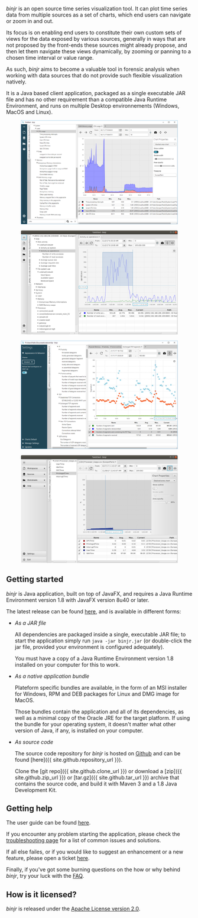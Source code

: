 *binjr* is an open source time series visualization tool. It can plot time series data from multiple sources as a set of charts, which end users can navigate or zoom in and out.

Its focus is on enabling end users to constitute their own custom sets of views for the data exposed by various sources, generally in ways that are not proposed by the front-ends these sources might already propose, and then let them navigate these views dynamically, by zooming or panning to a chosen time interval or value range.

As such, *binjr* aims to become a valuable tool in forensic analysis when working with data sources that do not provide such flexible visualization natively.

It is a Java based client application, packaged as a single executable JAR file and has no other requirement than a compatible Java Runtime Environment, and runs on multiple Desktop environnements (Windows, MacOS and Linux).

<div id="PhotoGallery" class="photo-gallery">
  <figure class="photo-gallery--image">
    <a href="/assets/images/screenshot01.png" class="photo">
      <img src="/assets/images/screenshot01.png" alt="binjr screenshot 01">
    </a>
  </figure>
  <figure class="photo-gallery--image">
    <a href="/assets/images/screenshot02.png" class="photo">
      <img  src="/assets/images/screenshot02.png" alt="binjr screenshot  02">
    </a>
  </figure> 
  <figure class="photo-gallery--image">
    <a href="/assets/images/screenshot03.png" class="photo" >
      <img  src="/assets/images/screenshot03.png" alt="binjr screenshot  03">
    </a>
  </figure> 
  <figure class="photo-gallery--image">
    <a href="/assets/images/screenshot04.png" class="photo" >
      <img  src="/assets/images/screenshot04.png" alt="binjr screenshot  04">
    </a>
  </figure> 
</div>

## Getting started


_binjr_ is Java application, built on top of JavaFX, and requires a Java Runtime Environment version 1.8 with JavaFX version 8u40 or later.

The latest release can be found [here](https://github.com/fthevenet/binjr/releases/latest), and is available in different forms:
* _As a JAR file_

  All dependencies are packaged inside a single, executable JAR file; to start the application simply run `java -jar binjr.jar` (or double-click the jar file, provided your environment is configured adequately).
  
  You must have a copy of a Java Runtime Environment version 1.8 installed on your computer for this to work.

* _As a native application bundle_

  Plateform specific bundles are available, in the form of an MSI installer for Windows, RPM and DEB packages for Linux and DMG image for MacOS.
  
  Those bundles contain the application and all of its dependencies, as well as a minimal copy of the Oracle JRE for the target platform. 
  If using the bundle for your operating system, it doesn't matter what other version of Java, if any, is installed on your computer.

* _As source code_
  
  The source code repository for *binjr* is hosted on [Github](https://www.github.com) and can be found [here]({{ site.github.repository_url }}).
  
  Clone the [git repo]({{ site.github.clone_url }}) or download a [zip]({{ site.github.zip_url }}) or [tar.gz]({{ site.github.tar_url }}) archive that contains the source code, and build it with Maven 3 and a 1.8 Java Development Kit.

## Getting help

The user guide can be found [here](/user_manual).

If you encounter any problem starting the application, please check the [troubleshooting page](troubleshooting) for a list of common issues and solutions.

If all else failes, or if you would like to suggest an enhancement or a new feature, please open a ticket [here](https://github.com/fthevenet/binjr/issues).

Finally, if you've got some burning questions on the how or why behind *binjr*, try your luck with the [FAQ](MTMUFAQ). 

## How is it licensed?

*binjr* is released under the [Apache License version 2.0](http://www.apache.org/licenses/LICENSE-2.0).

